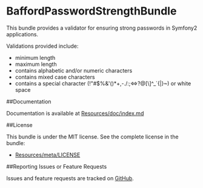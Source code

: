 BaffordPasswordStrengthBundle
=============================

This bundle provides a validator for ensuring strong passwords in Symfony2 applications.

Validations provided include:

- minimum length
- maximum length
- contains alphabetic and/or numeric characters
- contains mixed case characters
- contains a special character (!"#$%&'()*+,\-./:;<=>?@[\\\]^_`{|}~) or white space


##Documentation

Documentation is available at [Resources/doc/index.md](https://github.com/jbafford/PasswordStrengthBundle/blob/master/Resources/doc/index.md)


##License

This bundle is under the MIT license. See the complete license in the bundle:

- [Resources/meta/LICENSE](https://github.com/jbafford/PasswordStrengthBundle/blob/master/Resources/meta/LICENSE)


##Reporting Issues or Feature Requests

Issues and feature requests are tracked on [GitHub](https://github.com/jbafford/PasswordStrengthBundle/issues).
